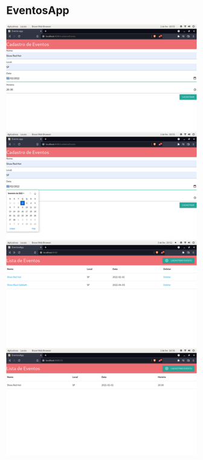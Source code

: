 # EventosApp

<img src="./pics/cadastro_1.png">
<img src="./pics/cadastro_2.png">
<img src="./pics/lista.png">
<img src="./pics/consulta.png">
